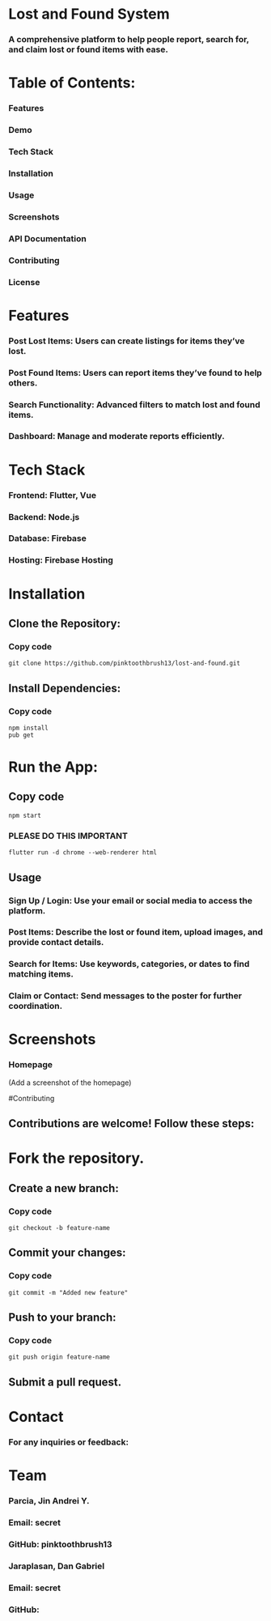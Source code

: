 # Lost and Found System
### A comprehensive platform to help people report, search for, and claim lost or found items with ease.

# Table of Contents:
### Features
### Demo
### Tech Stack
### Installation
### Usage
### Screenshots
### API Documentation
### Contributing
### License

# Features
### Post Lost Items: Users can create listings for items they’ve lost.
### Post Found Items: Users can report items they’ve found to help others.
### Search Functionality: Advanced filters to match lost and found items.
### Dashboard: Manage and moderate reports efficiently.

# Tech Stack
### Frontend: Flutter, Vue
### Backend: Node.js 
### Database: Firebase 
### Hosting: Firebase Hosting 

# Installation
## Clone the Repository:
### Copy code
`git clone https://github.com/pinktoothbrush13/lost-and-found.git`    
## Install Dependencies: 
### Copy code
`npm install`  
`pub get`

# Run the App:
## Copy code
`npm start` 
### **PLEASE DO THIS IMPORTANT**  
`flutter run -d chrome --web-renderer html`
## Usage
### Sign Up / Login: Use your email or social media to access the platform.
### Post Items: Describe the lost or found item, upload images, and provide contact details.
### Search for Items: Use keywords, categories, or dates to find matching items.
### Claim or Contact: Send messages to the poster for further coordination.

# Screenshots
### Homepage
(Add a screenshot of the homepage)

#Contributing
## Contributions are welcome! Follow these steps:

# Fork the repository.
## Create a new branch:
### Copy code
`git checkout -b feature-name`  
## Commit your changes:
### Copy code
`git commit -m "Added new feature"  `
## Push to your branch:
### Copy code
`git push origin feature-name ` 
## Submit a pull request.

# Contact
### For any inquiries or feedback:

# Team
### Parcia, Jin Andrei Y.
### Email: secret
### GitHub: pinktoothbrush13

### Jaraplasan, Dan Gabriel
### Email: secret
### GitHub: 

